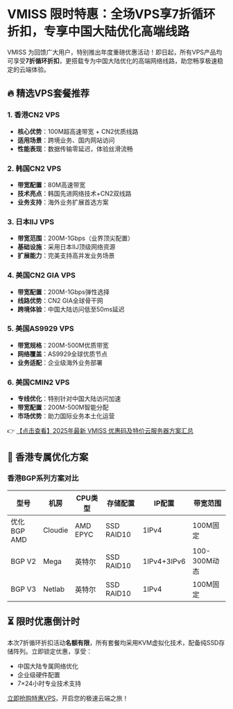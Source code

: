 # VMISS 限时特惠：全场VPS享7折循环折扣，专享中国大陆优化高端线路

VMISS 为回馈广大用户，特别推出年度重磅优惠活动！即日起，所有VPS产品均可享受**7折循环折扣**，更搭载专为中国大陆优化的高端网络线路，助您畅享极速稳定的云端体验。

## 🔥 精选VPS套餐推荐

### 1. 香港CN2 VPS
- **核心优势**：100M超高速带宽 + CN2优质线路
- **适用场景**：跨境业务、国内网站访问
- **性能表现**：数据传输零延迟，体验丝滑流畅

### 2. 韩国CN2 VPS
- **带宽配置**：80M高速带宽
- **技术亮点**：韩国先进网络技术+CN2双线路
- **业务支持**：海外业务扩展首选方案

### 3. 日本IIJ VPS
- **带宽范围**：200M-1Gbps（业界顶尖配置）
- **基础设施**：采用日本IIJ顶级网络资源
- **扩展能力**：完美支持高并发业务场景

### 4. 美国CN2 GIA VPS
- **带宽配置**：200M-1Gbps弹性选择
- **线路优势**：CN2 GIA全球骨干网
- **跨境体验**：中国大陆访问低至50ms延迟

### 5. 美国AS9929 VPS
- **带宽规格**：200M-500M优质带宽
- **网络覆盖**：AS9929全球优质节点
- **业务适配**：企业级海外业务部署

### 6. 美国CMIN2 VPS
- **专线优化**：特别针对中国大陆访问加速
- **带宽配置**：200M-500M智能分配
- **市场优势**：助力国际业务本土化运营

👉 [【点击查看】2025年最新 VMISS 优惠码及特价云服务器方案汇总](https://bit.ly/Vmiss)

## 🚀 香港专属优化方案

### 香港BGP系列方案对比

| 型号       | 机房       | CPU类型 | 存储配置      | IP配置           | 带宽范围     |
|------------|------------|---------|---------------|------------------|--------------|
| 优化BGP AMD | Cloudie   | AMD EPYC | SSD RAID10    | 1IPv4           | 100M固定     |
| BGP V2     | Mega      | 英特尔   | SSD RAID10    | 1IPv4+3IPv6     | 100-300M动态 |
| BGP V3     | Netlab    | 英特尔   | SSD RAID10    | 1IPv4           | 100M固定     |

## ⏳ 限时优惠倒计时

本次7折循环折扣活动**名额有限**，所有套餐均采用KVM虚拟化技术，配备纯SSD存储阵列。立即锁定优惠，享受：
- 中国大陆专属网络优化
- 企业级硬件配置
- 7×24小时专业技术支持

[立即抢购特惠VPS](https://bit.ly/Vmiss)，开启您的极速云端之旅！